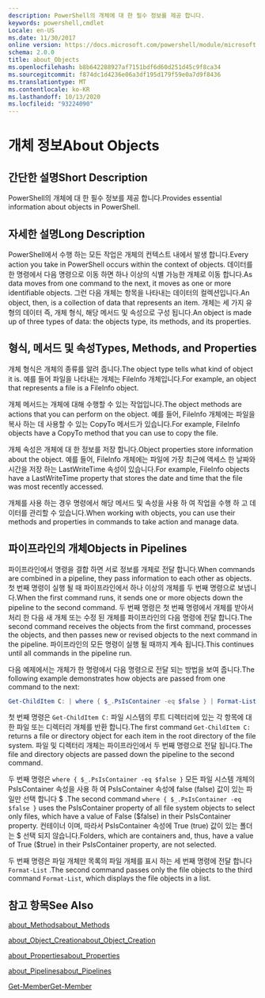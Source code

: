 ```yaml
---
description: PowerShell의 개체에 대 한 필수 정보를 제공 합니다.
keywords: powershell,cmdlet
Locale: en-US
ms.date: 11/30/2017
online version: https://docs.microsoft.com/powershell/module/microsoft.powershell.core/about/about_objects?view=powershell-7.1&WT.mc_id=ps-gethelp
schema: 2.0.0
title: about_Objects
ms.openlocfilehash: b8b642288927af7151bdf6d60d251d45c9f8ca34
ms.sourcegitcommit: f874dc1d4236e06a3df195d179f59e0a7d9f8436
ms.translationtype: MT
ms.contentlocale: ko-KR
ms.lasthandoff: 10/13/2020
ms.locfileid: "93224090"
---
```

# <a name="about-objects"></a><span data-ttu-id="7cced-104">개체 정보</span><span class="sxs-lookup"><span data-stu-id="7cced-104">About Objects</span></span>

## <a name="short-description"></a><span data-ttu-id="7cced-105">간단한 설명</span><span class="sxs-lookup"><span data-stu-id="7cced-105">Short Description</span></span>
<span data-ttu-id="7cced-106">PowerShell의 개체에 대 한 필수 정보를 제공 합니다.</span><span class="sxs-lookup"><span data-stu-id="7cced-106">Provides essential information about objects in PowerShell.</span></span>

## <a name="long-description"></a><span data-ttu-id="7cced-107">자세한 설명</span><span class="sxs-lookup"><span data-stu-id="7cced-107">Long Description</span></span>

<span data-ttu-id="7cced-108">PowerShell에서 수행 하는 모든 작업은 개체의 컨텍스트 내에서 발생 합니다.</span><span class="sxs-lookup"><span data-stu-id="7cced-108">Every action you take in PowerShell occurs within the context of objects.</span></span> <span data-ttu-id="7cced-109">데이터를 한 명령에서 다음 명령으로 이동 하면 하나 이상의 식별 가능한 개체로 이동 합니다.</span><span class="sxs-lookup"><span data-stu-id="7cced-109">As data moves from one command to the next, it moves as one or more identifiable objects.</span></span> <span data-ttu-id="7cced-110">그런 다음 개체는 항목을 나타내는 데이터의 컬렉션입니다.</span><span class="sxs-lookup"><span data-stu-id="7cced-110">An object, then, is a collection of data that represents an item.</span></span> <span data-ttu-id="7cced-111">개체는 세 가지 유형의 데이터 즉, 개체 형식, 해당 메서드 및 속성으로 구성 됩니다.</span><span class="sxs-lookup"><span data-stu-id="7cced-111">An object is made up of three types of data: the objects type, its methods, and its properties.</span></span>

## <a name="types-methods-and-properties"></a><span data-ttu-id="7cced-112">형식, 메서드 및 속성</span><span class="sxs-lookup"><span data-stu-id="7cced-112">Types, Methods, and Properties</span></span>

<span data-ttu-id="7cced-113">개체 형식은 개체의 종류를 알려 줍니다.</span><span class="sxs-lookup"><span data-stu-id="7cced-113">The object type tells what kind of object it is.</span></span> <span data-ttu-id="7cced-114">예를 들어 파일을 나타내는 개체는 FileInfo 개체입니다.</span><span class="sxs-lookup"><span data-stu-id="7cced-114">For example, an object that represents a file is a FileInfo object.</span></span>

<span data-ttu-id="7cced-115">개체 메서드는 개체에 대해 수행할 수 있는 작업입니다.</span><span class="sxs-lookup"><span data-stu-id="7cced-115">The object methods are actions that you can perform on the object.</span></span>
<span data-ttu-id="7cced-116">예를 들어, FileInfo 개체에는 파일을 복사 하는 데 사용할 수 있는 CopyTo 메서드가 있습니다.</span><span class="sxs-lookup"><span data-stu-id="7cced-116">For example, FileInfo objects have a CopyTo method that you can use to copy the file.</span></span>

<span data-ttu-id="7cced-117">개체 속성은 개체에 대 한 정보를 저장 합니다.</span><span class="sxs-lookup"><span data-stu-id="7cced-117">Object properties store information about the object.</span></span> <span data-ttu-id="7cced-118">예를 들어, FileInfo 개체에는 파일에 가장 최근에 액세스 한 날짜와 시간을 저장 하는 LastWriteTime 속성이 있습니다.</span><span class="sxs-lookup"><span data-stu-id="7cced-118">For example, FileInfo objects have a LastWriteTime property that stores the date and time that the file was most recently accessed.</span></span>

<span data-ttu-id="7cced-119">개체를 사용 하는 경우 명령에서 해당 메서드 및 속성을 사용 하 여 작업을 수행 하 고 데이터를 관리할 수 있습니다.</span><span class="sxs-lookup"><span data-stu-id="7cced-119">When working with objects, you can use their methods and properties in commands to take action and manage data.</span></span>

## <a name="objects-in-pipelines"></a><span data-ttu-id="7cced-120">파이프라인의 개체</span><span class="sxs-lookup"><span data-stu-id="7cced-120">Objects in Pipelines</span></span>

<span data-ttu-id="7cced-121">파이프라인에서 명령을 결합 하면 서로 정보를 개체로 전달 합니다.</span><span class="sxs-lookup"><span data-stu-id="7cced-121">When commands are combined in a pipeline, they pass information to each other as objects.</span></span> <span data-ttu-id="7cced-122">첫 번째 명령이 실행 될 때 파이프라인에서 하나 이상의 개체를 두 번째 명령으로 보냅니다.</span><span class="sxs-lookup"><span data-stu-id="7cced-122">When the first command runs, it sends one or more objects down the pipeline to the second command.</span></span> <span data-ttu-id="7cced-123">두 번째 명령은 첫 번째 명령에서 개체를 받아서 처리 한 다음 새 개체 또는 수정 된 개체를 파이프라인의 다음 명령에 전달 합니다.</span><span class="sxs-lookup"><span data-stu-id="7cced-123">The second command receives the objects from the first command, processes the objects, and then passes new or revised objects to the next command in the pipeline.</span></span>
<span data-ttu-id="7cced-124">파이프라인의 모든 명령이 실행 될 때까지 계속 됩니다.</span><span class="sxs-lookup"><span data-stu-id="7cced-124">This continues until all commands in the pipeline run.</span></span>

<span data-ttu-id="7cced-125">다음 예제에서는 개체가 한 명령에서 다음 명령으로 전달 되는 방법을 보여 줍니다.</span><span class="sxs-lookup"><span data-stu-id="7cced-125">The following example demonstrates how objects are passed from one command to the next:</span></span>

```powershell
Get-ChildItem C: | where { $_.PsIsContainer -eq $false } | Format-List
```

<span data-ttu-id="7cced-126">첫 번째 명령은 `Get-ChildItem C:` 파일 시스템의 루트 디렉터리에 있는 각 항목에 대 한 파일 또는 디렉터리 개체를 반환 합니다.</span><span class="sxs-lookup"><span data-stu-id="7cced-126">The first command `Get-ChildItem C:` returns a file or directory object for each item in the root directory of the file system.</span></span> <span data-ttu-id="7cced-127">파일 및 디렉터리 개체는 파이프라인에서 두 번째 명령으로 전달 됩니다.</span><span class="sxs-lookup"><span data-stu-id="7cced-127">The file and directory objects are passed down the pipeline to the second command.</span></span>

<span data-ttu-id="7cced-128">두 번째 명령은 `where { $_.PsIsContainer -eq $false }` 모든 파일 시스템 개체의 PsIsContainer 속성을 사용 하 여 PsIsContainer 속성에 false (false) 값이 있는 파일만 선택 합니다 \$ .</span><span class="sxs-lookup"><span data-stu-id="7cced-128">The second command `where { $_.PsIsContainer -eq $false }` uses the PsIsContainer property of all file system objects to select only files, which have a value of False (\$false) in their PsIsContainer property.</span></span> <span data-ttu-id="7cced-129">컨테이너 이며, 따라서 PsIsContainer 속성에 True (true) 값이 있는 폴더는 \$ 선택 되지 않습니다.</span><span class="sxs-lookup"><span data-stu-id="7cced-129">Folders, which are containers and, thus, have a value of True (\$true) in their PsIsContainer property, are not selected.</span></span>

<span data-ttu-id="7cced-130">두 번째 명령은 파일 개체만 목록의 파일 개체를 표시 하는 세 번째 명령에 전달 합니다 `Format-List` .</span><span class="sxs-lookup"><span data-stu-id="7cced-130">The second command passes only the file objects to the third command `Format-List`, which displays the file objects in a list.</span></span>

## <a name="see-also"></a><span data-ttu-id="7cced-131">참고 항목</span><span class="sxs-lookup"><span data-stu-id="7cced-131">See Also</span></span>

[<span data-ttu-id="7cced-132">about_Methods</span><span class="sxs-lookup"><span data-stu-id="7cced-132">about_Methods</span></span>](about_Methods.md)

[<span data-ttu-id="7cced-133">about_Object_Creation</span><span class="sxs-lookup"><span data-stu-id="7cced-133">about_Object_Creation</span></span>](about_Object_Creation.md)

[<span data-ttu-id="7cced-134">about_Properties</span><span class="sxs-lookup"><span data-stu-id="7cced-134">about_Properties</span></span>](about_Properties.md)

[<span data-ttu-id="7cced-135">about_Pipelines</span><span class="sxs-lookup"><span data-stu-id="7cced-135">about_Pipelines</span></span>](about_Pipelines.md)

[<span data-ttu-id="7cced-136">Get-Member</span><span class="sxs-lookup"><span data-stu-id="7cced-136">Get-Member</span></span>](xref:Microsoft.PowerShell.Utility.Get-Member)

